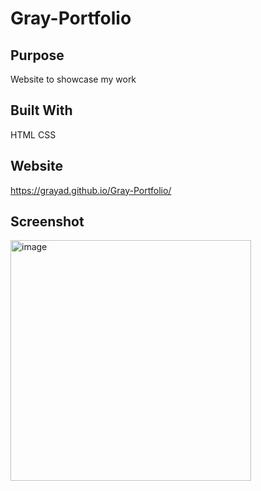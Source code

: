 # Gray-Portfolio

## Purpose
Website to showcase my work

## Built With
HTML
CSS

## Website
https://grayad.github.io/Gray-Portfolio/

## Screenshot
<img width="385" alt="image" src="https://user-images.githubusercontent.com/102432930/166155866-453bb61e-16c0-4fb8-b6e3-07aa7a917ec1.png">





